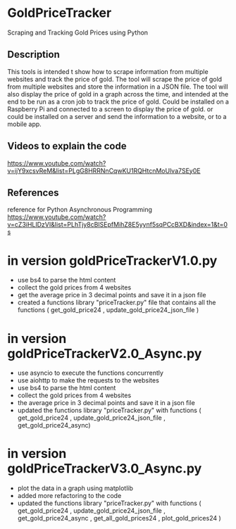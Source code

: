 # GoldPriceTracker
Scraping and Tracking Gold Prices using Python

## Description
This tools is intended t show how to scrape information from multiple websites and track the price of gold.
The tool will scrape the price of gold from multiple websites and store the information in a JSON file.
The tool will also display the price of gold in a graph across the time, and intended at the end to be run as a cron job to track the price of gold.
Could be installed on a Raspberry Pi and connected to a screen to display the price of gold.
or could be installed on a server and send the information to a website, or to a mobile app.


## Videos to explain the code
https://www.youtube.com/watch?v=ijY9xcsvReM&list=PLgG8HRRNnCqwKU1RQHtcnMoUlva7SEy0E

## References
reference for Python Asynchronous Programming
https://www.youtube.com/watch?v=cZ3iHLIDzVI&list=PLhTjy8cBISEpfMihZ8E5yynf5sqPCcBXD&index=1&t=0s

# in version goldPriceTrackerV1.0.py
- use bs4 to parse the html content
- collect the gold prices from 4 websites
- get the average price in 3 decimal points and save it in a json file
- created a functions library "priceTracker.py" file that contains all the functions ( get_gold_price24 , update_gold_price24_json_file )

# in version goldPriceTrackerV2.0_Async.py
- use asyncio to execute the functions concurrently
- use aiohttp to make the requests to the websites
- use bs4 to parse the html content
- collect the gold prices from 4 websites
- the average price in 3 decimal points and save it in a json file
- updated the functions library "priceTracker.py" with functions ( get_gold_price24 , update_gold_price24_json_file , get_gold_price24_async)


# in version goldPriceTrackerV3.0_Async.py
- plot the data in a graph using matplotlib
- added more refactoring to the code
- updated the functions library "priceTracker.py" with functions ( get_gold_price24 , update_gold_price24_json_file , get_gold_price24_async , get_all_gold_prices24 , plot_gold_prices24 )
